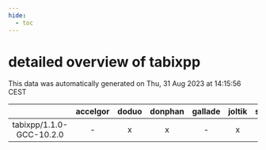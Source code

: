 ```yaml
---
hide:
  - toc
---
```


detailed overview of tabixpp
============================


This data was automatically generated on Thu, 31 Aug 2023 at 14:15:56 CEST  

| |accelgor|doduo|donphan|gallade|joltik|skitty|swalot|victini|
| :---: | :---: | :---: | :---: | :---: | :---: | :---: | :---: | :---: |
|tabixpp/1.1.0-GCC-10.2.0|-|x|x|-|x|x|x|x|
